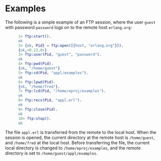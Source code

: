 <!--
%CopyrightBegin%

SPDX-License-Identifier: Apache-2.0

Copyright Ericsson AB 2023-2024. All Rights Reserved.

Licensed under the Apache License, Version 2.0 (the "License");
you may not use this file except in compliance with the License.
You may obtain a copy of the License at

    http://www.apache.org/licenses/LICENSE-2.0

Unless required by applicable law or agreed to in writing, software
distributed under the License is distributed on an "AS IS" BASIS,
WITHOUT WARRANTIES OR CONDITIONS OF ANY KIND, either express or implied.
See the License for the specific language governing permissions and
limitations under the License.

%CopyrightEnd%
-->
# Examples 


The following is a simple example of an FTP session, where the user `guest` with
password `password` logs on to the remote host `erlang.org`:

```erlang
      1> ftp:start().
      ok
      2> {ok, Pid} = ftp:open([{host, "erlang.org"}]).
      {ok,<0.22.0>}
      3> ftp:user(Pid, "guest", "password").
      ok
      4> ftp:pwd(Pid).
      {ok, "/home/guest"}
      5> ftp:cd(Pid, "appl/examples").
      ok
      6> ftp:lpwd(Pid).
      {ok, "/home/fred"}.
      7> ftp:lcd(Pid, "/home/eproj/examples").
      ok
      8> ftp:recv(Pid, "appl.erl").
      ok
      9> ftp:close(Pid).
      ok
      10> ftp:stop().
      ok
```

The file `appl.erl` is transferred from the remote to the local host. When the
session is opened, the current directory at the remote host is `/home/guest`,
and `/home/fred` at the local host. Before transferring the file, the current
local directory is changed to `/home/eproj/examples`, and the remote directory
is set to `/home/guest/appl/examples`.
